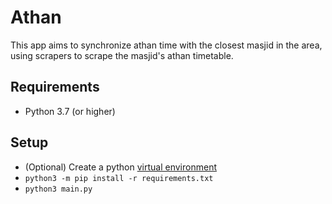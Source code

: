 # Athan

This app aims to synchronize athan time with the closest masjid in the area, using scrapers to scrape the masjid's athan timetable.

## Requirements
- Python 3.7 (or higher)

## Setup
- (Optional) Create a python [virtual environment](https://docs.python.org/3/library/venv.html)
- `python3 -m pip install -r requirements.txt`
- `python3 main.py`
